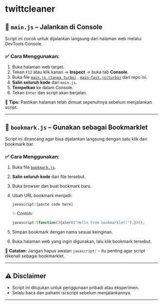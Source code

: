 # twittcleaner

## 🧪 `main.js` – Jalankan di Console

Script ini cocok untuk dijalankan langsung dari halaman web melalui DevTools Console.

### ✅ Cara Menggunakan:
1. Buka halaman web target.
2. Tekan `F12` atau klik kanan → **Inspect** → buka tab **Console**.
3. Buka file [`main.js (tanpa turbo)`](./main.js) , [`main-fast.js(turbo)`](./main-fast.js) dari repo ini.
4. **Salin seluruh kode** dari `main.js`.
5. **Tempelkan** ke dalam Console.
6. Tekan `Enter` dan script akan berjalan.

📌 **Tips:** Pastikan halaman telah dimuat sepenuhnya sebelum menjalankan script.

---

## 🔖 `bookmark.js` – Gunakan sebagai Bookmarklet

Script ini dirancang agar bisa dijalankan langsung dengan satu klik dari bookmark bar.

### ✅ Cara Menggunakan:
1. Buka file [`bookmark.js`](./bookmark.js).
2. **Salin seluruh kode** dari file tersebut.
3. Buka browser dan buat bookmark baru.
4. Ubah URL bookmark menjadi:

    ```
    javascript:[paste code here]
    ```

    ✨ Contoh:

    ```javascript
    javascript:(function(){alert("Hello from bookmarklet!");})();
    ```

5. Simpan bookmark dengan nama sesuai keinginan.
6. Buka halaman web yang ingin digunakan, lalu klik bookmark tersebut.

📝 **Catatan:** Jangan hapus awalan `javascript:` – itu penting agar script dikenali sebagai bookmarklet.

---

## ⚠️ Disclaimer

- Script ini ditujukan untuk penggunaan pribadi atau eksperimen.
- Selalu baca dan pahami isi script sebelum menjalankannya.

---

